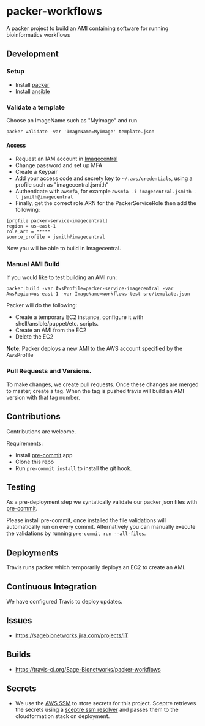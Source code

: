 # packer-workflows
A packer project to build an AMI containing software for running bioinformatics workflows

## Development

### Setup
* Install [packer](https://www.packer.io/intro/getting-started/install.html)
* Install [ansible](https://docs.ansible.com/ansible/latest/installation_guide/intro_installation.html)

### Validate a template
Choose an ImageName such as "MyImage" and run
```
packer validate -var 'ImageName=MyImage' template.json
```

#### Access
* Request an IAM account in [Imagecentral](https://github.com/Sage-Bionetworks/imagecentral-infra)
* Change password and set up MFA
* Create a Keypair
* Add your access code and secrety key to `~/.aws/credentials`, using a profile such as "imagecentral.jsmith"
* Authenticate with `awsmfa`, for example `awsmfa -i imagecentral.jsmith -t jsmith@imagecentral`
* Finally, get the correct role ARN for the PackerServiceRole then add the following:
```
[profile packer-service-imagecentral]
region = us-east-1
role_arn = *****
source_profile = jsmith@imagecentral
```

Now you will be able to build in Imagecentral.

### Manual AMI Build
If you would like to test building an AMI run:
```
packer build -var AwsProfile=packer-service-imagecentral -var AwsRegion=us-east-1 -var ImageName=workflows-test src/template.json
```

Packer will do the following:
* Create a temporary EC2 instance, configure it with shell/ansible/puppet/etc. scripts.
* Create an AMI from the EC2
* Delete the EC2

__Note__: Packer deploys a new AMI to the AWS account specified by the AwsProfile

### Pull Requests and Versions.
To make changes, we create pull requests.
Once these changes are merged to master, create a tag.
When the tag is pushed travis will build an AMI version with that tag number.

## Contributions
Contributions are welcome.

Requirements:
* Install [pre-commit](https://pre-commit.com/#install) app
* Clone this repo
* Run `pre-commit install` to install the git hook.

## Testing
As a pre-deployment step we syntatically validate our packer json
files with [pre-commit](https://pre-commit.com).

Please install pre-commit, once installed the file validations will
automatically run on every commit.  Alternatively you can manually
execute the validations by running `pre-commit run --all-files`.

## Deployments
Travis runs packer which temporarily deploys an EC2 to create an AMI.

## Continuous Integration
We have configured Travis to deploy updates.

## Issues
* https://sagebionetworks.jira.com/projects/IT

## Builds
* https://travis-ci.org/Sage-Bionetworks/packer-workflows

## Secrets
* We use the [AWS SSM](https://docs.aws.amazon.com/systems-manager/latest/userguide/systems-manager-paramstore.html)
to store secrets for this project.  Sceptre retrieves the secrets using
a [sceptre ssm resolver](https://github.com/cloudreach/sceptre/tree/v1/contrib/ssm-resolver)
and passes them to the cloudformation stack on deployment.
